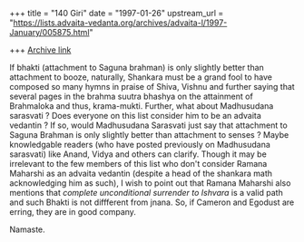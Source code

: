+++
title = "140 Giri"
date = "1997-01-26"
upstream_url = "https://lists.advaita-vedanta.org/archives/advaita-l/1997-January/005875.html"

+++
[Archive link](https://lists.advaita-vedanta.org/archives/advaita-l/1997-January/005875.html)

If bhakti (attachment to Saguna brahman) is only slightly better than
attachment to booze, naturally, Shankara must be a grand fool to have
composed so many hymns in praise of Shiva, Vishnu and further saying that
several pages in the brahma suutra bhashya on the attainment of Brahmaloka
and thus, krama-mukti.
        Further, what about Madhusudana sarasvati ? Does everyone on this
list consider him to be an advaita vedantin ? If so, would Madhusudana
Sarasvati just say that attachment to Saguna Brahman is only slightly
better than attachment to senses ? Maybe knowledgable readers (who have
posted previously on Madhusudana sarasvati) like Anand, Vidya and others
can clarify.
        Though it may be irrelevant to the few members of this list who
don't consider Ramana Maharshi as an advaita vedantin (despite a head of
the shankara math acknowledging him as such), I wish to point out that
Ramana Maharshi also mentions that *complete unconditional surrender to
Ishvara* is a valid path and such Bhakti is not diffferent from jnana.
So, if Cameron and Egodust are erring, they are in good company.

Namaste.

